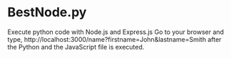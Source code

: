 # BestNode.py
Execute python code with Node.js and Express.js
Go to your browser and type, http://localhost:3000/name?firstname=John&lastname=Smith after the Python and the JavaScript file is executed.
